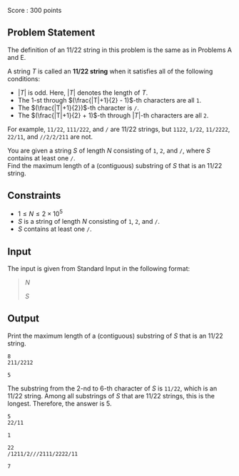 Score : $300$ points

## Problem Statement

The definition of an 11/22 string in this problem is the same as in Problems A and E.

A string $T$ is called an **11/22 string** when it satisfies all of the following conditions:

- $|T|$ is odd. Here, $|T|$ denotes the length of $T$.
- The $1$-st through $(\frac{|T|+1}{2} - 1)$-th characters are all `1`.
- The $(\frac{|T|+1}{2})$-th character is `/`.
- The $(\frac{|T|+1}{2} + 1)$-th through $|T|$-th characters are all `2`.

For example, `11/22`, `111/222`, and `/` are 11/22 strings, but `1122`, `1/22`, `11/2222`, `22/11`, and `//2/2/211` are not.

You are given a string $S$ of length $N$ consisting of `1`, `2`, and `/`, where $S$ contains at least one `/`.<br>
Find the maximum length of a (contiguous) substring of $S$ that is an 11/22 string.

## Constraints

- $1 \leq N \leq 2 \times 10^5$
- $S$ is a string of length $N$ consisting of `1`, `2`, and `/`.
- $S$ contains at least one `/`.

## Input

The input is given from Standard Input in the following format:

> $N$
> 
> $S$

## Output

Print the maximum length of a (contiguous) substring of $S$ that is an 11/22 string.

```input1
8
211/2212
```

```output1
5
```

The substring from the $2$-nd to $6$-th character of $S$ is `11/22`, which is an 11/22 string. Among all substrings of $S$ that are 11/22 strings, this is the longest. Therefore, the answer is $5$.

```input2
5
22/11
```

```output2
1
```

```input3
22
/1211/2///2111/2222/11
```

```output3
7
```